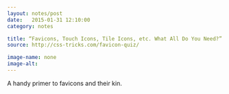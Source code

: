 ```yaml
---
layout: notes/post
date:   2015-01-31 12:10:00
category: notes

title: “Favicons, Touch Icons, Tile Icons, etc. What All Do You Need?”
source: http://css-tricks.com/favicon-quiz/

image-name: none 
image-alt:
---
```


A handy primer to favicons and their kin.

